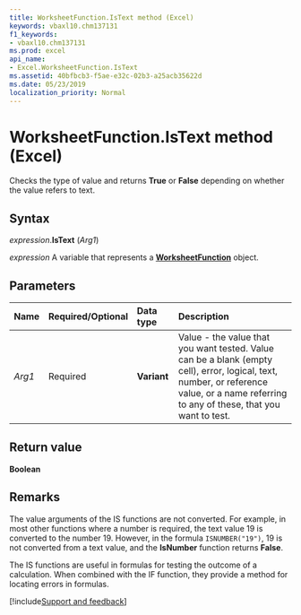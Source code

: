 ```yaml
---
title: WorksheetFunction.IsText method (Excel)
keywords: vbaxl10.chm137131
f1_keywords:
- vbaxl10.chm137131
ms.prod: excel
api_name:
- Excel.WorksheetFunction.IsText
ms.assetid: 40bfbcb3-f5ae-e32c-02b3-a25acb35622d
ms.date: 05/23/2019
localization_priority: Normal
---
```



# WorksheetFunction.IsText method (Excel)

Checks the type of value and returns **True** or **False** depending on whether the value refers to text.


## Syntax

_expression_.**IsText** (_Arg1_)

_expression_ A variable that represents a **[WorksheetFunction](Excel.WorksheetFunction.md)** object.


## Parameters

|Name|Required/Optional|Data type|Description|
|:-----|:-----|:-----|:-----|
| _Arg1_|Required| **Variant**|Value - the value that you want tested. Value can be a blank (empty cell), error, logical, text, number, or reference value, or a name referring to any of these, that you want to test.|

## Return value

**Boolean**


## Remarks

The value arguments of the IS functions are not converted. For example, in most other functions where a number is required, the text value 19 is converted to the number 19. However, in the formula `ISNUMBER("19")`, 19 is not converted from a text value, and the **IsNumber** function returns **False**.
    
The IS functions are useful in formulas for testing the outcome of a calculation. When combined with the IF function, they provide a method for locating errors in formulas.



[!include[Support and feedback](~/includes/feedback-boilerplate.md)]

